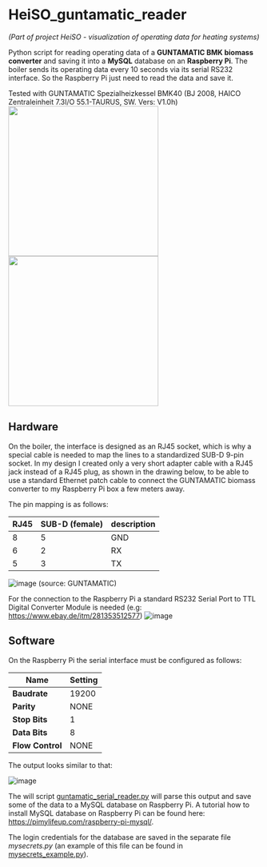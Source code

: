 # HeiSO_guntamatic_reader

*(Part of project HeiSO - visualization of operating data for heating systems)*

Python script for reading operating data of a **GUNTAMATIC BMK biomass converter** and saving it into a **MySQL** database on an **Raspberry Pi**.
The boiler sends its operating data every 10 seconds via its serial RS232 interface. So the Raspberry Pi just need to read the data and save it.

Tested with GUNTAMATIC Spezialheizkessel BMK40 (BJ 2008, HAICO Zentraleinheit 7.3I/O 55.1-TAURUS, SW. Vers: V1.0h)
<img src="https://user-images.githubusercontent.com/36072504/157074498-77abc48d-92bc-413f-a5a4-66ef43855495.png" height="300px">     <img src="https://user-images.githubusercontent.com/36072504/157075022-8b63f3b2-83e1-4d5c-8b9e-4e7c5fb033e1.png" height="300px"> 


## Hardware

On the boiler, the interface is designed as an RJ45 socket, which is why a special cable is needed to map the lines to a standardized SUB-D 9-pin socket. In my design I created only a very short adapter cable with a RJ45 jack instead of a RJ45 plug, as shown in the drawing below, to be able to use a standard Ethernet patch cable to connect the GUNTAMATIC biomass converter to my Raspberry Pi box a few meters away.

The pin mapping is as follows:

|RJ45   | SUB-D (female)  |description   |
|---|---|---|
|8   |5   |GND   |
|6   |2   |RX   |
|5   |3   |TX   |

![image](https://user-images.githubusercontent.com/36072504/157071015-22a067dd-5bea-4661-a558-8260ffe9c703.png) (source: GUNTAMATIC)


For the connection to the Raspberry Pi a standard RS232 Serial Port to TTL Digital Converter Module is needed (e.g: https://www.ebay.de/itm/281353512577) 
![image](https://user-images.githubusercontent.com/36072504/157070491-f4058956-79ce-4551-a098-801203999cd3.png)

## Software

On the Raspberry Pi the serial interface must be configured as follows:

|Name|Setting|
|---|---|
|**Baudrate**	|19200|
|**Parity**	|NONE|
|**Stop Bits**	|1|
|**Data Bits**	|8|
|**Flow Control**	|NONE|

The output looks similar to that:

![image](https://user-images.githubusercontent.com/36072504/157072256-863d018d-4665-4a5d-95df-6bd5ecb0086e.png)

The will script [guntamatic_serial_reader.py](https://github.com/techniccontroller/HeiSO_guntamatic_reader/blob/main/guntamatic_serial_reader.py) will parse this output and save some of the data to a MySQL database on Raspberry Pi. A tutorial how to install MySQL database on Raspberry Pi can be found here: https://pimylifeup.com/raspberry-pi-mysql/. 

The login credentials for the database are saved in the separate file *mysecrets.py* (an example of this file can be found in [mysecrets_example.py](https://github.com/techniccontroller/HeiSO_guntamatic_reader/blob/main/mysecrets_example.py)).

